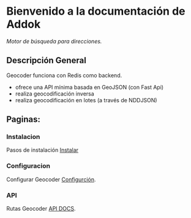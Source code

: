 # Bienvenido a la documentación de Addok

*Motor de búsqueda para direcciones.*

## Descripción General

Geocoder funciona con Redis como backend.

- ofrece una API mínima basada en GeoJSON (con Fast Api)
- realiza geocodificación inversa
- realiza geocodificación en lotes (a través de NDDJSON)

## Paginas:

### Instalacion

Pasos de instalación [Instalar](install.md) 

### Configuracion
Configurar Geocoder [Configurción](config.md).

### API
Rutas Geocoder [API DOCS](api.md).
